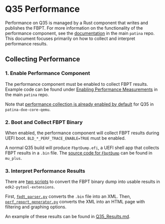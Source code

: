 # Q35 Performance

Performance on Q35 is managed by a Rust component that writes and publishes the FBPT.
For more information on the functionality of the performance component, see the
[documentation](https://github.com/OpenDevicePartnership/patina/blob/main/docs/src/components/patina_performance.md)
in the main `patina` repo.
This document focuses primarily on how to collect and interpret performance results.

## Collecting Performance

### 1. Enable Performance Component

The performance component must be enabled to collect FBPT results. Example code can be found under
[Enabling Performance Measurements](https://github.com/OpenDevicePartnership/patina/blob/main/docs/src/components/patina_performance.md#enabling-performance-measurements)
in the main `patina` repo.

Note that
[performance collection is already enabled by default]((https://github.com/OpenDevicePartnership/patina-dxe-core-qemu/blob/main/bin/q35_dxe_core.rs))
for Q35 in `patina-dxe-core-qemu`.

### 2. Boot and Collect FBPT Binary

When enabled, the performance component will collect FBPT results during UEFI boot.
`BLD_*_PERF_TRACE_ENABLE=TRUE` must be enabled.

A normal Q35 build will produce `FbptDump.efi`, a UEFI shell app that collects FBPT results in a `.bin` file.
The [source code for `FbptDump`](https://github.com/microsoft/mu_plus/tree/dev/202502/UefiTestingPkg/PerfTests/FbptDump)
can be found in `mu_plus`.

### 3. Interpret Performance Results

There are
[two scripts](https://github.com/tianocore/edk2-pytool-extensions/blob/master/edk2toolext/perf/fpdt_parser.py)
to convert the FBPT binary dump into usable results in `edk2-pytool-extensions`.

First, [`fpdt_parser.py`](https://github.com/tianocore/edk2-pytool-exatensions/blob/master/edk2toolext/perf/fpdt_parser.py)
converts the `.bin` file into an XML.
Then, [`perf_report_generator.py`](https://github.com/tianocore/edk2-pytool-extensions/blob/master/edk2toolext/perf/perf_report_generator.py)
converts the XML into an HTML page with filtering and graphing options.

An example of these results can be found in [Q35_Results.md](Q35_Results.md).
